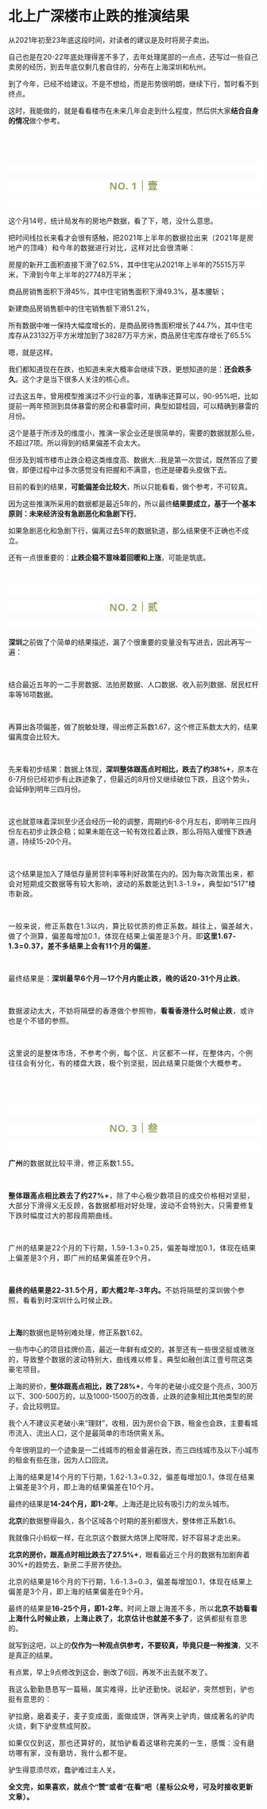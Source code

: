 # 北上广深楼市止跌的推演结果

<p style="visibility: visible;">从2021年初至23年底这段时间，对读者的建议是及时将房子卖出。</p><p style="visibility: visible;">自己也是在20-22年底处理得差不多了，去年处理尾部的一点点，还写过一些自己卖房的经历，到去年底仅剩几套自住的，分布在上海深圳和杭州。</p><p style="visibility: visible;">到了今年，已经不给建议。不是不想给，而是形势很明朗，继续下行，暂时看不到终点。</p><p style="visibility: visible;">这时，我能做的，就是看看楼市在未来几年会走到什么程度，然后供大家<strong style="visibility: visible;">结合自身的情况</strong>做个参考。</p><p style="visibility: visible;"><br style="visibility: visible;"></p><p style="visibility: visible;"><br style="visibility: visible;"></p><p style="text-wrap: wrap;-webkit-tap-highlight-color: transparent;outline: 0px;letter-spacing: 0.544px;font-family: system-ui, -apple-system, BlinkMacSystemFont, &quot;Helvetica Neue&quot;, &quot;PingFang SC&quot;, &quot;Hiragino Sans GB&quot;, &quot;Microsoft YaHei UI&quot;, &quot;Microsoft YaHei&quot;, Arial, sans-serif;background-color: rgb(255, 255, 255);visibility: visible;"><br style="-webkit-tap-highlight-color: transparent;outline: 0px;visibility: visible;"></p><p style="text-wrap: wrap;-webkit-tap-highlight-color: transparent;outline: 0px;letter-spacing: 0.544px;color: rgb(34, 34, 34);font-family: -apple-system-font, system-ui, &quot;Helvetica Neue&quot;, &quot;PingFang SC&quot;, &quot;Hiragino Sans GB&quot;, &quot;Microsoft YaHei UI&quot;, &quot;Microsoft YaHei&quot;, Arial, sans-serif;background-color: rgb(255, 255, 255);text-align: center;visibility: visible;"><span style="-webkit-tap-highlight-color: transparent;outline: 0px;font-weight: bold;line-height: 25px;color: rgb(149, 169, 103);font-size: 20px;visibility: visible;">NO. 1｜壹</span></p><p style="text-wrap: wrap;-webkit-tap-highlight-color: transparent;outline: 0px;letter-spacing: 0.544px;color: rgb(34, 34, 34);font-family: -apple-system-font, system-ui, &quot;Helvetica Neue&quot;, &quot;PingFang SC&quot;, &quot;Hiragino Sans GB&quot;, &quot;Microsoft YaHei UI&quot;, &quot;Microsoft YaHei&quot;, Arial, sans-serif;background-color: rgb(255, 255, 255);text-align: center;visibility: visible;"><br style="-webkit-tap-highlight-color: transparent;outline: 0px;visibility: visible;"></p><p style="visibility: visible;">这个月14号，统计局发布的房地产数据，看了下，嗯，没什么意思。</p><p style="visibility: visible;">把时间线拉长来看才会很有感触，把<span style="font-size: var(--articleFontsize); letter-spacing: 0.034em; visibility: visible;">2021年上半年的数据拉出来（<span style="letter-spacing: 0.578px; text-wrap: wrap; visibility: visible;">2021年是房地产的顶峰）</span>和今年的数据进行对比，这样对比会很清晰：</span></p><p style="visibility: visible;"><span style="visibility: visible;">房屋的新开工面积直接下滑了62.5%，其中住宅从2021年上半年的75515万平米，下滑到今年上半年的27748万平米；</span></p><p style="visibility: visible;"><span style="visibility: visible;">商品房销售面积下滑45%，其中住宅销售面积下滑49.3%，基本腰斩；</span></p><p style="visibility: visible;"><span style="visibility: visible;">新建商品房销售额中的住宅销售额下滑51.2%，</span></p><p style="visibility: visible;"><span style="visibility: visible;">所有数据中唯一保持大幅度增长的，是商品房待售面积增长了44.7%，其中住宅库存从23132万平方米增加到了38287万平方米，商品房住宅库存增长了65.5%</span></p><p style="visibility: visible;"><span style="visibility: visible;">嗯，就是这样。</span></p><p style="visibility: visible;"><span style="visibility: visible;">我们都知道现在在跌，也知道未来大概率会继续下跌，更想知道的是：<strong style="visibility: visible;">还会跌多久</strong>。这个才是当下很多人关注的核心点。<br style="visibility: visible;"></span></p><p style="visibility: visible;">过去这五年，曾用模型推演过不少行业的事，准确率还算可以，90-95%吧，比如提前一两年预测到具体暴雷的房企和暴雷时间，典型如碧桂园，可以精确到暴雷的月份。<br style="visibility: visible;"></p><p>这个是基于所涉及的维度小，推演一家企业还是很简单的，需要的数据就那么些，不超过7项。所以得到的结果偏差不会太大。</p><p><span style="">但涉及到城市楼市止跌企稳这类维度高、数据大...我是第一次尝试，既然答应了要做，即便过程中过多次感觉没有把握和不满意，也还是硬着头皮做下去。</span></p><p><span style="">目前的看到的结果，<strong>可能偏差会比较大</strong>，所以只能看看，做个参考，不可较真。</span></p><p><span style="">因为这些推演所采用的数据都是最近5年的，所以最终<strong>结果要成立，基于一个基本原则：未来经济没有急剧恶化和急剧下行</strong>。</span></p><p><span style="">如果急剧恶化和急剧下行，偏离过去5年的数据轨道，那么结果便不正确也不成立。</span></p><p><span style="">还有一点很重要的：<strong>止跌企稳不意味着回暖和上涨</strong>，可能是筑底。</span></p><p><br></p><p style="text-wrap: wrap;-webkit-tap-highlight-color: transparent;outline: 0px;letter-spacing: 0.544px;font-family: system-ui, -apple-system, BlinkMacSystemFont, &quot;Helvetica Neue&quot;, &quot;PingFang SC&quot;, &quot;Hiragino Sans GB&quot;, &quot;Microsoft YaHei UI&quot;, &quot;Microsoft YaHei&quot;, Arial, sans-serif;background-color: rgb(255, 255, 255);visibility: visible;"><br style="-webkit-tap-highlight-color: transparent;outline: 0px;visibility: visible;"></p><p style="text-wrap: wrap;-webkit-tap-highlight-color: transparent;outline: 0px;letter-spacing: 0.544px;color: rgb(34, 34, 34);font-family: -apple-system-font, system-ui, &quot;Helvetica Neue&quot;, &quot;PingFang SC&quot;, &quot;Hiragino Sans GB&quot;, &quot;Microsoft YaHei UI&quot;, &quot;Microsoft YaHei&quot;, Arial, sans-serif;background-color: rgb(255, 255, 255);text-align: center;visibility: visible;"><span style="-webkit-tap-highlight-color: transparent;outline: 0px;font-weight: bold;line-height: 25px;color: rgb(149, 169, 103);font-size: 20px;visibility: visible;">NO. 2｜贰</span></p><p style="text-wrap: wrap;-webkit-tap-highlight-color: transparent;outline: 0px;letter-spacing: 0.544px;color: rgb(34, 34, 34);font-family: -apple-system-font, system-ui, &quot;Helvetica Neue&quot;, &quot;PingFang SC&quot;, &quot;Hiragino Sans GB&quot;, &quot;Microsoft YaHei UI&quot;, &quot;Microsoft YaHei&quot;, Arial, sans-serif;background-color: rgb(255, 255, 255);text-align: center;visibility: visible;"><br style="-webkit-tap-highlight-color: transparent;outline: 0px;visibility: visible;"></p><p style="-webkit-tap-highlight-color: transparent;margin-bottom: 0px;outline: 0px;"><strong>深圳</strong>之前做了个简单的结果描述，漏了个很重要的变量没有写进去，因此再写一遍：</p><p style="-webkit-tap-highlight-color: transparent;margin-bottom: 0px;outline: 0px;"><br></p><p style="-webkit-tap-highlight-color: transparent;margin-bottom: 0px;outline: 0px;">结合最近五年的一二手房数据、法拍房数据、人口数据、收入前列数据、居民杠杆率等16项数据。</p><p style="-webkit-tap-highlight-color: transparent;margin-bottom: 0px;outline: 0px;"><br style="-webkit-tap-highlight-color: transparent;outline: 0px;"></p><p style="-webkit-tap-highlight-color: transparent;margin-bottom: 0px;outline: 0px;">再算出各项偏差，做了脱敏处理，得出修正系数1.67，这个修正系数太大的，结果偏离度会比较大。<span style="font-size: var(--articleFontsize);letter-spacing: 0.034em;"></span></p><p style="-webkit-tap-highlight-color: transparent;margin-bottom: 0px;outline: 0px;"><br style="-webkit-tap-highlight-color: transparent;outline: 0px;"></p><p style="-webkit-tap-highlight-color: transparent;margin-bottom: 0px;outline: 0px;">先来看初步结果：数据上体现，<strong>深圳整体跟高点时相比，跌去了约38%+</strong>，原本在6-7月份已经初步有止跌迹象了，但最近的8月份又继续破位下跌，且这个势头，会延伸到明年三四月份。</p><p style="-webkit-tap-highlight-color: transparent;margin-bottom: 0px;outline: 0px;"><br style="-webkit-tap-highlight-color: transparent;outline: 0px;"></p><p style="-webkit-tap-highlight-color: transparent;margin-bottom: 0px;outline: 0px;">这也就意味着深圳至少还会经历一轮的调整，周期约6-8个月左右，即明年三四月份左右初步止跌企稳；如果未能在这一轮有效拉着止跌，那么将陷入缓慢下跌通道，持续15-20个月。</p><p style="-webkit-tap-highlight-color: transparent;margin-bottom: 0px;outline: 0px;"><br style="-webkit-tap-highlight-color: transparent;outline: 0px;"></p><p style="-webkit-tap-highlight-color: transparent;margin-bottom: 0px;outline: 0px;">这个结果是加入了降低存量房贷利率等利好政策在内的。<span style="font-size: var(--articleFontsize);letter-spacing: 0.034em;">因为每次政策出来，都会对短期成交数据等有较大影响，波动的系数能达到1.3-1.9+，典型如“517”楼市新政。</span></p><p style="-webkit-tap-highlight-color: transparent;margin-bottom: 0px;outline: 0px;"><span style="font-size: var(--articleFontsize);letter-spacing: 0.034em;"><br></span></p><p style="margin-bottom: 0px;letter-spacing: 0.578px;text-wrap: wrap;-webkit-tap-highlight-color: transparent;outline: 0px;">一般来说，修正系数在1.3以内，算比较优质的修正系数。越往上，偏差越大，做了个测算，偏差每增加0.1，体现在结果上偏差是3个月。<span style="letter-spacing: 0.578px;font-size: var(--articleFontsize);">即</span><strong style="letter-spacing: 0.578px;font-size: var(--articleFontsize);">这里1.67-1.3=0.37，差不多结果上会有11个月的偏差</strong><span style="letter-spacing: 0.578px;font-size: var(--articleFontsize);">。</span></p><p style="margin-bottom: 0px;letter-spacing: 0.578px;text-wrap: wrap;-webkit-tap-highlight-color: transparent;outline: 0px;"><br></p><p style="margin-bottom: 0px;letter-spacing: 0.578px;text-wrap: wrap;-webkit-tap-highlight-color: transparent;outline: 0px;">最终结果是：<strong>深圳最早6个月—17个月内能止跌，晚的话20-31个月止跌</strong>。</p><p style="margin-bottom: 0px;letter-spacing: 0.578px;text-wrap: wrap;-webkit-tap-highlight-color: transparent;outline: 0px;"><br></p><p style="margin-bottom: 0px;letter-spacing: 0.578px;text-wrap: wrap;-webkit-tap-highlight-color: transparent;outline: 0px;">数据波动太大，不妨将隔壁的香港做个参照物，<strong>看看香港什么时候止跌</strong>，或许也是个不错的参照。</p><p style="margin-bottom: 0px;letter-spacing: 0.578px;text-wrap: wrap;-webkit-tap-highlight-color: transparent;outline: 0px;"><span style="font-size: var(--articleFontsize);letter-spacing: 0.034em;"><br></span></p><p style="margin-bottom: 0px;letter-spacing: 0.578px;text-wrap: wrap;-webkit-tap-highlight-color: transparent;outline: 0px;"><span style="font-size: var(--articleFontsize);letter-spacing: 0.034em;">这里说的是整体市场</span><span style="font-size: var(--articleFontsize);letter-spacing: 0.034em;">，不参考个例，每个区、片区都不一样，在整体内，个例往往会有分化，有的楼盘大跌，极个别坚挺，</span><span style="font-size: var(--articleFontsize);letter-spacing: 0.034em;">因此结果只能做个大概参考。</span></p><p style="margin-bottom: 0px;letter-spacing: 0.578px;text-wrap: wrap;-webkit-tap-highlight-color: transparent;outline: 0px;"><br></p><p><br></p><p style="text-wrap: wrap;-webkit-tap-highlight-color: transparent;outline: 0px;letter-spacing: 0.544px;font-family: system-ui, -apple-system, BlinkMacSystemFont, &quot;Helvetica Neue&quot;, &quot;PingFang SC&quot;, &quot;Hiragino Sans GB&quot;, &quot;Microsoft YaHei UI&quot;, &quot;Microsoft YaHei&quot;, Arial, sans-serif;background-color: rgb(255, 255, 255);visibility: visible;"><br style="-webkit-tap-highlight-color: transparent;outline: 0px;visibility: visible;"></p><p style="text-wrap: wrap;-webkit-tap-highlight-color: transparent;outline: 0px;letter-spacing: 0.544px;color: rgb(34, 34, 34);font-family: -apple-system-font, system-ui, &quot;Helvetica Neue&quot;, &quot;PingFang SC&quot;, &quot;Hiragino Sans GB&quot;, &quot;Microsoft YaHei UI&quot;, &quot;Microsoft YaHei&quot;, Arial, sans-serif;background-color: rgb(255, 255, 255);text-align: center;visibility: visible;"><span style="-webkit-tap-highlight-color: transparent;outline: 0px;font-weight: bold;line-height: 25px;color: rgb(149, 169, 103);font-size: 20px;visibility: visible;">NO. 3｜叁</span></p><p style="text-wrap: wrap;-webkit-tap-highlight-color: transparent;outline: 0px;letter-spacing: 0.544px;color: rgb(34, 34, 34);font-family: -apple-system-font, system-ui, &quot;Helvetica Neue&quot;, &quot;PingFang SC&quot;, &quot;Hiragino Sans GB&quot;, &quot;Microsoft YaHei UI&quot;, &quot;Microsoft YaHei&quot;, Arial, sans-serif;background-color: rgb(255, 255, 255);text-align: center;visibility: visible;"><br style="-webkit-tap-highlight-color: transparent;outline: 0px;visibility: visible;"></p><p style="margin-bottom: 0px;letter-spacing: 0.578px;text-wrap: wrap;-webkit-tap-highlight-color: transparent;outline: 0px;"><strong>广州</strong>的数据就比较平滑，修正系数1.55。</p><p style="margin-bottom: 0px;letter-spacing: 0.578px;text-wrap: wrap;-webkit-tap-highlight-color: transparent;outline: 0px;"><span style="font-size: var(--articleFontsize);letter-spacing: 0.578px;"><br></span></p><p style="margin-bottom: 0px;letter-spacing: 0.578px;text-wrap: wrap;-webkit-tap-highlight-color: transparent;outline: 0px;"><span style="font-size: var(--articleFontsize);letter-spacing: 0.578px;"><strong><span style="letter-spacing: 0.578px;text-wrap: wrap;">整体跟</span><span style="letter-spacing: 0.578px;text-wrap: wrap;">高点相比</span><span style="letter-spacing: 0.578px;text-wrap: wrap;">跌去了约2</span><span style="letter-spacing: 0.578px;text-wrap: wrap;">7%</span><span style="letter-spacing: 0.578px;text-wrap: wrap;">+</span></strong><span style="letter-spacing: 0.578px;text-wrap: wrap;">，</span>除了中心极少数项目的成交价格</span><span style="font-size: var(--articleFontsize);letter-spacing: 0.578px;">相对坚挺，大部分下滑得义无反顾</span><span style="font-size: var(--articleFontsize);letter-spacing: 0.578px;">，各数据都</span><span style="font-size: var(--articleFontsize);letter-spacing: 0.578px;">相对好处理</span><span style="font-size: var(--articleFontsize);letter-spacing: 0.578px;">，波动不会特别大</span><span style="font-size: var(--articleFontsize);letter-spacing: 0.578px;">，只需要修复下跌时幅度过大的</span><span style="font-size: var(--articleFontsize);letter-spacing: 0.578px;">那段周期</span><span style="font-size: var(--articleFontsize);letter-spacing: 0.578px;">曲线。</span><span style="font-size: var(--articleFontsize);letter-spacing: 0.578px;"></span></p><p style="margin-bottom: 0px;letter-spacing: 0.578px;text-wrap: wrap;-webkit-tap-highlight-color: transparent;outline: 0px;"><span style="letter-spacing: 0.578px;"><br></span></p><p style="margin-bottom: 0px;letter-spacing: 0.578px;text-wrap: wrap;-webkit-tap-highlight-color: transparent;outline: 0px;"><span style="letter-spacing: 0.578px;">广州的结果是22个月的下行期，<span style="letter-spacing: 0.578px;">1.59-1.3</span><span style="letter-spacing: 0.578px;">=</span><span style="letter-spacing: 0.578px;">0.25，</span><span style="letter-spacing: 0.578px;">偏差每增加0.1，体现在结果上偏差是3个月，即广州的结果偏差在9个月。</span></span></p><p style="margin-bottom: 0px;letter-spacing: 0.578px;text-wrap: wrap;-webkit-tap-highlight-color: transparent;outline: 0px;"><span style="letter-spacing: 0.578px;"><br></span></p><p style="margin-bottom: 0px;letter-spacing: 0.578px;text-wrap: wrap;-webkit-tap-highlight-color: transparent;outline: 0px;"><strong><span style="letter-spacing: 0.578px;">最终的结果是22-31.5个月，即大概2年-3年内。</span></strong><span style="letter-spacing: 0.578px;">不妨将隔壁的深圳做个参照，看看到时深圳什么时候止跌。</span><strong><span style="letter-spacing: 0.578px;"></span></strong></p><p style="margin-bottom: 0px;letter-spacing: 0.578px;text-wrap: wrap;-webkit-tap-highlight-color: transparent;outline: 0px;"><span style="letter-spacing: 0.578px;"><br></span></p><p><strong>上海</strong>的数据也是特别难处理，修正系数1.62。</p><p>一些市中心的项目挂牌价高，最近一年鲜有成交的，<span style="font-size: var(--articleFontsize);letter-spacing: 0.034em;">甚至还有一些很坚挺</span><span style="font-size: var(--articleFontsize);letter-spacing: 0.034em;">或微涨的，导致整个数据的波动特别大，曲线难以修复。</span><span style="font-size: var(--articleFontsize);letter-spacing: 0.034em;">典型如</span><span style="font-size: var(--articleFontsize);letter-spacing: 0.034em;">融创滨江壹号院这类豪宅项目。</span></p><p>上海的房价，<strong>整体跟高点相比，跌了28%+</strong>，今年的老破小成交是个亮点，300万以下、300-500万的，以及1000-1500万的改善，止跌的迹象相比其他类型的房子，会比较明显。</p><p>我个人不建议买老破小来“理财”，收租，因为房价会下跌，租金也会跌，主要看城市流入、流出人口，这个是最简单的市场供需关系。</p><p>今年很明显的一个迹象是一二线城市的租金普遍在跌，而三四线城市及以下小城市的租金有些在涨，因为人口回流。</p><p><span style="letter-spacing: 0.578px;text-wrap: wrap;">上海的结果是14</span><span style="letter-spacing: 0.578px;text-wrap: wrap;">个月的下行期，</span><span style="letter-spacing: 0.578px;text-wrap: wrap;">1.62-1.3</span><span style="letter-spacing: 0.578px;text-wrap: wrap;">=</span><span style="letter-spacing: 0.578px;text-wrap: wrap;">0.32，</span><span style="letter-spacing: 0.578px;text-wrap: wrap;">偏差每增加0.1，体现在结果上偏差是3个月，即上海的结果偏差在10个月。</span><span style="font-size: var(--articleFontsize);letter-spacing: 0.034em;"></span></p><p>最终的结果是<strong>14-24个月，即1-2年</strong>。上海还是比较有吸引力的龙头城市。</p><p><strong>北京</strong>的数据整得最久，各个区域各个时期的差别都很大，整体修正系数1.6。</p><p>我就像只小蚂蚁一样，在北京这个数据大烙饼上爬呀爬，好不容易才走出来。</p><p><strong>北京的房价，跟高点时相比跌去了27.5%+</strong>，眼看最近三个月的数据有加剧奔着30%+的趋势去，新房二手房齐使劲。<br></p><p><span style="font-size: var(--articleFontsize);letter-spacing: 0.034em;"><span style="text-wrap: wrap;letter-spacing: 0.578px;">北京的结果是16</span><span style="text-wrap: wrap;letter-spacing: 0.578px;">个月的下行期，</span><span style="text-wrap: wrap;letter-spacing: 0.578px;">1.6-1.3</span><span style="text-wrap: wrap;letter-spacing: 0.578px;">=</span><span style="text-wrap: wrap;letter-spacing: 0.578px;">0.3，</span><span style="text-wrap: wrap;letter-spacing: 0.578px;">偏差每增加0.1，体现在结果上偏差是3个月，即上海的结果偏差在9个月。</span></span></p><p><span style="letter-spacing: 0.578px;text-wrap: wrap;">最终的结果是</span><strong style="letter-spacing: 0.578px;text-wrap: wrap;">16-25个月，即1-2年</strong><span style="letter-spacing: 0.578px;text-wrap: wrap;">。时间上跟上海差不多，所以<strong>北京不妨看看上海什么时候止跌，上海止跌了，北京估计也就差不多了</strong>，这俩都挺有意思的。</span></p><p>就写到这吧，以上的<strong>仅作为一种观点供参考，不要较真，毕竟只是一种推演</strong>，又不是真正的结果。</p><p>有点累，早上9点修改到这会，删改了6回，再发不出去就不发了。<br></p><p><span style="letter-spacing: 0.578px;text-wrap: wrap;">我这么勤勤恳恳写一篇稿，属实难得，比驴还勤快。说起驴，突然想到，驴也挺有意思的：</span></p><p><span style="letter-spacing: 0.578px;text-wrap: wrap;">驴拉磨，磨着麦子，麦子变成面，面做成饼，饼再夹上驴肉，做成著名的驴肉火烧，剩下驴皮熬成阿胶。</span></p><p><span style="letter-spacing: 0.578px;text-wrap: wrap;"></span><span style="letter-spacing: 0.578px;text-wrap: wrap;">如果仅仅到这，那也还算好的，就怕驴看着这堪称完美的一生，感慨：没有磨坊哪有家，没有磨坊，我什么都不是。</span></p><p>驴生得意须尽欢，蠢驴难过主人关。</p><p style="margin-bottom: 0px;"><span style="font-family: &quot;PingFang SC&quot;, system-ui, -apple-system, BlinkMacSystemFont, &quot;Helvetica Neue&quot;, &quot;Hiragino Sans GB&quot;, &quot;Microsoft YaHei UI&quot;, &quot;Microsoft YaHei&quot;, Arial, sans-serif;font-size: 14px;font-weight: 700;letter-spacing: 0.544px;text-wrap: wrap;background-color: rgb(255, 255, 255);">全文完，如果喜欢，就点个“赞”或者“在看”吧（星标公众号，可及时接收更新文章）。</span><span style="font-size: var(--articleFontsize);letter-spacing: 0.034em;"></span></p><p style="display: none;"><mp-style-type data-value="3"></mp-style-type></p>